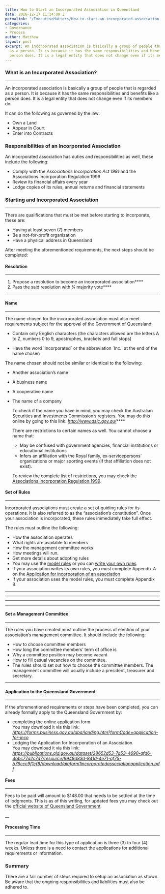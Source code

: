 ```yaml
---
title: How to Start an Incorporated Association in Queensland
date: 2016-12-17 11:34:00 Z
permalink: "/ExecutiveMatters/how-to-start-an-incorporated-association-in-queensland/"
categories:
- Governance
- Process
author: Matthew
layout: post
excerpt: An incorporated association is basically a group of people that is regarded
  as a person. It is because it has the same responsibilities and benefits like a
  person does. It is a legal entity that does not change even if its members do.
---
```


### What is an Incorporated Association?

**** 

An incorporated association is basically a group of people that is regarded as a person. It is because it has the same responsibilities and benefits like a person does. It is a legal entity that does not change even if its members do. 

It can do the following as governed by the law: 

  * Own a Land
  * Appear in Court
  * Enter into Contracts

### Responsibilities of an Incorporated Association

An incorporated association has duties and responsibilities as well, these include the following: 

  * Comply with the _Associations Incorporation Act 1981_ and the Associations Incorporation Regulation 1999
  * Review its financial affairs every year
  * Lodge copies of its rules, annual returns and financial statements

### Starting and Incorporated Association 

**** 

There are qualifications that must be met before starting to incorporate, these are: 

  * Having at least seven (7) members
  * Be a not-for-profit organization
  * Have a physical address in Queensland

After meeting the aforementioned requirements, the next steps should be completed: 

#### Resolution

**** 

  1. Propose a resolution to become an incorporated association****
  2. Pass the said resolution with ¾ majority vote****

**** 

#### Name

**** 

The name chosen for the incorporated association must also meet requirements subject for the approval of the Government of Queensland: 

  * Contain only English characters (the characters allowed are the letters A to Z, numbers 0 to 9, apostrophes, brackets and full stops) 
  * Have the word ´Incorporated´ or the abbreviation ´Inc.´ at the end of the name chosen</ul> 
    The name chosen should not be similar or identical to the following: 
    
      * Another association’s name 
      * A business name 
      * A cooperative name 
      * The name of a company

          To check if the name you have in mind, you may check the Australian Securities and Investments Commission’s registers. You may do this online by going to this link: _http://www.asic.gov.au/_**** 
                
          There are restrictions to certain names as well. You cannot choose a name that: 
          
          * May be confused with government agencies, financial institutions or educational institutions
          * Infers an affiliation with the Royal family, ex-servicepersons’ organizations or major sporting events (if that affiliation does not exist).
          
          To review the complete list of restrictions, you may check the [Associations Incorporation Regulation 1999](http://www.legislation.qld.gov.au/LEGISLTN/CURRENT/A/AssocIncorpR99.pdf).
          
#### Set of Rules
                
**** 
                
<a name="adopt-a-set-of-rules"></a>Incorporated associations must create a set of guiding rules for its operations. It is also referred to as the “association’s constitution”. Once your association is incorporated, these rules immediately take full effect. 
                
The rules must outline the following: 

* How the association operates 
* What rights are available to members 
* How the management committee works 
* How meetings will run.
* Get more details about adopting rules
* You may use the [model rules](https://www.qld.gov.au/law/laws-regulated-industries-and-accountability/queensland-laws-and-regulations/associations-charities-and-non-for-profits/incorporated-associations/running-an-incorporated-association/rules-for-associations) or you can [write your own rules](https://www.qld.gov.au/law/laws-regulated-industries-and-accountability/queensland-laws-and-regulations/associations-charities-and-non-for-profits/incorporated-associations/running-an-incorporated-association/rules-for-associations).
* If your association writes its own rules, you must complete Appendix A on the [Application for incorporation of an association](https://publications.qld.gov.au/dataset/28652d53-7a53-4690-afd6-4abc77a2c7d7/resource/9948d83d-841d-4e71-af75-b76ccc9f1cf8/download/aiaform1incorporatedassociationapplication.pdf)
* If your association uses the model rules, you must complete Appendix B.</ul> 
**** 

**** 

**** 

**** 

#### Set a Management Committee

**** 

<a name="elect-a-management-committee"></a>The rules you have created must outline the process of election of your association’s management committee. It should include the following: 

* How to choose committee members 
* How long the committee members’ term of office is 
* Why a committee position may become vacant 
* How to fill casual vacancies on the committee.
* The rules should set out how to choose the committee members. The management committee will usually include a president, treasurer and secretary.</ul> 
**** 

#### Application to the Queensland Government

**** 

<a name="apply-to-us"></a>If the aforementioned requirements or steps have been completed, you can already formally apply to the Queensland Government by: 

* completing the online application form   
You may download it via this link: _<https://forms.business.gov.au/aba/landing.htm?formCode=application-for-inco>_
* Lodging the Application for Incorporation of an Association.   
You may download it via this link: _<https://publications.qld.gov.au/dataset/28652d53-7a53-4690-afd6-4abc77a2c7d7/resource/9948d83d-841d-4e71-af75-b76ccc9f1cf8/download/aiaform1incorporatedassociationapplication.pdf>_ 

#### Fees

**** 

Fees to be paid will amount to $148.00 that needs to be settled at the time of lodgments. This is as of this writing, for updated fees you may check out the <a href="https://www.qld.gov.au/" target="_blank">official website of Queensland Government</a>. 

__ 

#### Processing Time

**** 

The regular lead time for this type of application is three (3) to four (4) weeks. Unless there is a need to contact the applications for additional requirements or information. 

### Summary

There are a fair number of steps required to setup an association as shown. Be aware that the ongoing responsibilities and liabilities must also be adhered to.
